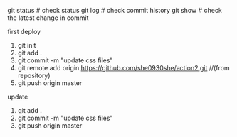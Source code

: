 
git status # check status
git log # check commit history
git show # check the latest change in commit

first deploy
1. git init
1. git add .
2. git commit -m "update css files"
3. git remote add origin https://github.com/she0930she/action2.git  //(from repository)
4. git push origin master

update 
1. git add .
2. git commit -m "update css files"
3. git push origin master


